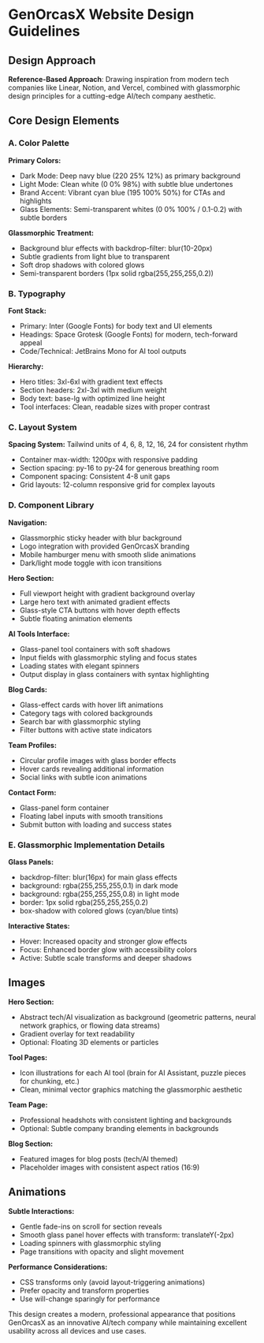 # GenOrcasX Website Design Guidelines

## Design Approach
**Reference-Based Approach**: Drawing inspiration from modern tech companies like Linear, Notion, and Vercel, combined with glassmorphic design principles for a cutting-edge AI/tech company aesthetic.

## Core Design Elements

### A. Color Palette
**Primary Colors:**
- Dark Mode: Deep navy blue (220 25% 12%) as primary background
- Light Mode: Clean white (0 0% 98%) with subtle blue undertones
- Brand Accent: Vibrant cyan blue (195 100% 50%) for CTAs and highlights
- Glass Elements: Semi-transparent whites (0 0% 100% / 0.1-0.2) with subtle borders

**Glassmorphic Treatment:**
- Background blur effects with backdrop-filter: blur(10-20px)
- Subtle gradients from light blue to transparent
- Soft drop shadows with colored glows
- Semi-transparent borders (1px solid rgba(255,255,255,0.2))

### B. Typography
**Font Stack:**
- Primary: Inter (Google Fonts) for body text and UI elements
- Headings: Space Grotesk (Google Fonts) for modern, tech-forward appeal
- Code/Technical: JetBrains Mono for AI tool outputs

**Hierarchy:**
- Hero titles: 3xl-6xl with gradient text effects
- Section headers: 2xl-3xl with medium weight
- Body text: base-lg with optimized line height
- Tool interfaces: Clean, readable sizes with proper contrast

### C. Layout System
**Spacing System:** Tailwind units of 4, 6, 8, 12, 16, 24 for consistent rhythm
- Container max-width: 1200px with responsive padding
- Section spacing: py-16 to py-24 for generous breathing room
- Component spacing: Consistent 4-8 unit gaps
- Grid layouts: 12-column responsive grid for complex layouts

### D. Component Library

**Navigation:**
- Glassmorphic sticky header with blur background
- Logo integration with provided GenOrcasX branding
- Mobile hamburger menu with smooth slide animations
- Dark/light mode toggle with icon transitions

**Hero Section:**
- Full viewport height with gradient background overlay
- Large hero text with animated gradient effects
- Glass-style CTA buttons with hover depth effects
- Subtle floating animation elements

**AI Tools Interface:**
- Glass-panel tool containers with soft shadows
- Input fields with glassmorphic styling and focus states
- Loading states with elegant spinners
- Output display in glass containers with syntax highlighting

**Blog Cards:**
- Glass-effect cards with hover lift animations
- Category tags with colored backgrounds
- Search bar with glassmorphic styling
- Filter buttons with active state indicators

**Team Profiles:**
- Circular profile images with glass border effects
- Hover cards revealing additional information
- Social links with subtle icon animations

**Contact Form:**
- Glass-panel form container
- Floating label inputs with smooth transitions
- Submit button with loading and success states

### E. Glassmorphic Implementation Details

**Glass Panels:**
- backdrop-filter: blur(16px) for main glass effects
- background: rgba(255,255,255,0.1) in dark mode
- background: rgba(255,255,255,0.8) in light mode
- border: 1px solid rgba(255,255,255,0.2)
- box-shadow with colored glows (cyan/blue tints)

**Interactive States:**
- Hover: Increased opacity and stronger glow effects
- Focus: Enhanced border glow with accessibility colors
- Active: Subtle scale transforms and deeper shadows

## Images
**Hero Section:**
- Abstract tech/AI visualization as background (geometric patterns, neural network graphics, or flowing data streams)
- Gradient overlay for text readability
- Optional: Floating 3D elements or particles

**Tool Pages:**
- Icon illustrations for each AI tool (brain for AI Assistant, puzzle pieces for chunking, etc.)
- Clean, minimal vector graphics matching the glassmorphic aesthetic

**Team Page:**
- Professional headshots with consistent lighting and backgrounds
- Optional: Subtle company branding elements in backgrounds

**Blog Section:**
- Featured images for blog posts (tech/AI themed)
- Placeholder images with consistent aspect ratios (16:9)

## Animations
**Subtle Interactions:**
- Gentle fade-ins on scroll for section reveals
- Smooth glass panel hover effects with transform: translateY(-2px)
- Loading spinners with glassmorphic styling
- Page transitions with opacity and slight movement

**Performance Considerations:**
- CSS transforms only (avoid layout-triggering animations)
- Prefer opacity and transform properties
- Use will-change sparingly for performance

This design creates a modern, professional appearance that positions GenOrcasX as an innovative AI/tech company while maintaining excellent usability across all devices and use cases.